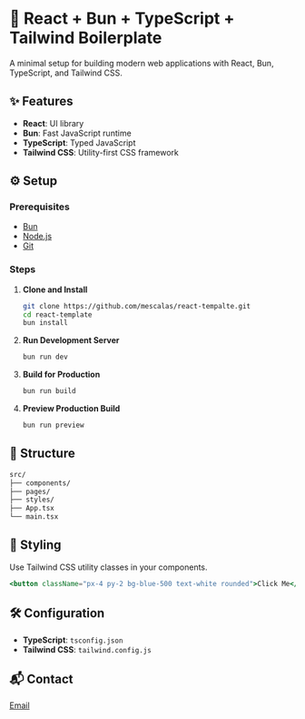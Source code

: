 # 🚀 React + Bun + TypeScript + Tailwind Boilerplate

A minimal setup for building modern web applications with React, Bun, TypeScript, and Tailwind CSS.

## ✨ Features

- **React**: UI library
- **Bun**: Fast JavaScript runtime
- **TypeScript**: Typed JavaScript
- **Tailwind CSS**: Utility-first CSS framework

## ⚙️ Setup

### Prerequisites

- [Bun](https://bun.sh)
- [Node.js](https://nodejs.org)
- [Git](https://git-scm.com)

### Steps

1. **Clone and Install**

   ```bash
   git clone https://github.com/mescalas/react-tempalte.git
   cd react-template
   bun install
   ```

2. **Run Development Server**

   ```bash
   bun run dev
   ```

3. **Build for Production**

   ```bash
   bun run build
   ```

4. **Preview Production Build**

   ```bash
   bun run preview
   ```

## 📁 Structure

```bash
src/
├── components/
├── pages/
├── styles/
├── App.tsx
└── main.tsx
```

## 🎨 Styling

Use Tailwind CSS utility classes in your components.

```jsx
<button className="px-4 py-2 bg-blue-500 text-white rounded">Click Me</button>
```

## 🛠 Configuration

- **TypeScript**: `tsconfig.json`
- **Tailwind CSS**: `tailwind.config.js`

## 📬 Contact

[Email](mailto:contact@mateo-escalas.fr)
